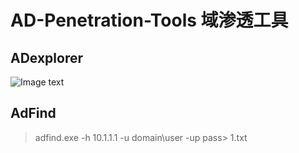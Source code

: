 # AD-Penetration-Tools 域渗透工具

## ADexplorer ##  

![Image text](https://github.com/mai-lang-chai/AD-Penetration-Testing-Tools/blob/master/Achtive.Directory.Viewer.Active.Directory.Explorer.png)

## AdFind ##

> adfind.exe -h 10.1.1.1 -u domain\user -up pass> 1.txt
